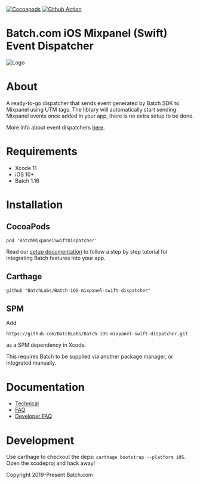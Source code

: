 [![Cocoapods](https://img.shields.io/cocoapods/v/BatchMixpanelSwiftDispatcher)](https://cocoapods.org/pods/BatchMixpanelSwiftDispatcher)
[![Github Action](https://github.com/BatchLabs/Batch-iOS-mixpanel-swift-dispatcher/workflows/iOS%20CI/badge.svg)](https://github.com/BatchLabs/Batch-iOS-mixpanel-swift-dispatcher/actions?query=workflow%3A%22iOS+CI%22)

Batch.com iOS Mixpanel (Swift) Event Dispatcher
==================

![Logo](http://batch-doc.s3.amazonaws.com/logo_batch_192.gif)

# About

A ready-to-go dispatcher that sends event generated by Batch SDK to Mixpanel using UTM tags.
The library will automatically start sending Mixpanel events once added in your app, there is no extra setup to be done.

More info about event dispatchers [here](https://doc.batch.com/ios/advanced/event-dispatchers).

# Requirements
 - Xcode 11
 - iOS 10+
 - Batch 1.16

# Installation

## CocoaPods

```
pod 'BatchMixpanelSwiftDispatcher'
```

Read our [setup documentation](https://doc.batch.com/) to follow a step by step tutorial for integrating Batch features into your app.

## Carthage

```
github "BatchLabs/Batch-iOS-mixpanel-swift-dispatcher"
```

## SPM

Add
```
https://github.com/BatchLabs/Batch-iOS-mixpanel-swift-dispatcher.git
```

as a SPM dependency in Xcode.

This requires Batch to be supplied via another package manager, or integrated manually.

# Documentation

 - [Technical](https://doc.batch.com)
 - [FAQ](https://batch.com/doc/faq/general.html)
 - [Developer FAQ](https://batch.com/developers)


# Development

Use carthage to checkout the deps: `carthage bootstrap --platform iOS`. Open the xcodeproj and hack away!

Copyright 2019-Present Batch.com